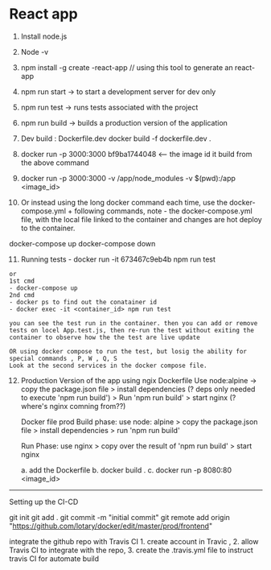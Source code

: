 # React app
1. Install node.js
2. Node -v 
3. npm install -g create -react-app  // using this tool to generate an react-app
4. npm run start -> to start a development server for dev only
5. npm run test -> runs tests associated with the project
6. npm run build -> builds a production version of the application 
7. Dev build : Dockerfile.dev 
    docker build -f dockerfile.dev .
8. docker run -p 3000:3000 bf9ba1744048  <-- the image id it build from the above command
9. docker run -p 3000:3000 -v /app/node_modules -v  $(pwd):/app  <image_id>

10. Or instead using the long docker command each time, 
use the docker-compose.yml + following commands, note - the docker-compose.yml file, with the local file linked to the container and changes are hot deploy to the container. 

docker-compose up
docker-compose down


 11. Running tests
    - docker run -it 673467c9eb4b npm run test

    or 
    1st cmd 
    - docker-compose up
    2nd cmd
    - docker ps to find out the conatainer id
    - docker exec -it <container_id> npm run test

    you can see the test run in the container. then you can add or remove tests on locel App.test.js, then re-run the test without exiting the container to observe how the the test are live update

    OR using docker compose to run the test, but losig the ability for special commands , P, W , Q, S
    Look at the second services in the docker compose file. 

12. Production Version of the app using ngix
    Dockerfile 
    Use node:alpine -> copy the package.json file > install dependencies (? deps only needed to execute 'npm run build') > Run 'npm run build' > start nginx (? where's nginx comning from??)

    Docker file prod
    Build phase: use node: alpine > copy the package.json file > install dependencies > run 'npm run build'

    Run Phase: use nginx > copy over the result of 'npm run build' > start nginx

    a. add the Dockerfile
    b. docker build .
    c. docker run -p 8080:80 <image_id>    


______________________________________________________________________

Setting up the CI-CD

git init git add . git commit -m "initial commit" git remote add origin "https://github.com/lotary/docker/edit/master/prod/frontend"

integrate the github repo with Travis CI 1. create account in Travic , 2. allow Travis CI to integrate with the repo, 3. create the .travis.yml file to instruct travis CI for automate build